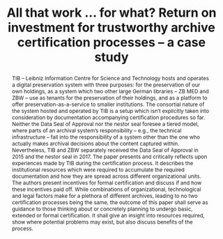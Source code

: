 ---
abstract: 'TIB – Leibniz Information Centre for Science and Technology hosts and operates
  a digital preservation system with three purposes: for the preservation of our own
  holdings, as a system which two other large German libraries – ZB MED and ZBW –
  use as tenants for the preservation of their holdings, and as a platform to offer
  preservation-as-a-service to smaller institutions. The consortial nature of the
  system hosted and operated by TIB is a setup which isn’t explicitly taken into consideration
  by documentation accompanying certification procedures so far. Neither the Data
  Seal of Approval nor the nestor seal foresee a tiered model, where parts of an archival
  system’s responsibility – e.g., the technical infrastructure – fall into the responsibility
  of a system other than the one who actually makes archival decisions about the content
  captured within. Nevertheless, TIB and ZBW separately received the Data Seal of
  Approval in 2015 and the nestor seal in 2017.

  The paper presents and critically reflects upon experiences made by TIB during the
  certification process. It describes the institutional resources which were required
  to accumulate the required documentation and how they are spread across different
  organizational units. The authors present incentives for formal certification and
  discuss if and how these incentives paid off.

  While combinations of organizational, technological and legal factors make for a
  plethora of different archives, leading to no two certification processes being
  the same, the outcome of this paper shall serve as guidance to those thinking about
  or concretely planning to undergo basic, extended or formal certification. It shall
  give an insight into resources required, show where potential problems may exist,
  but also discuss benefits of the process.'
creators:
- Michelle Lindlar
- Franziska Schwab
date: null
document_url: https://services.phaidra.univie.ac.at/api/object/o:922206/download
grand_parent: iPRES
institutions: []
keywords:
- boston
landing_page_url: https://phaidra.univie.ac.at/o:922206
language: eng
layout: publication
license: CC BY 4.0 International
notes_url: null
parent: iPRES 2018
publication_type: paper
size: 297322
slides_url: null
source_name: iPRES
stream_url: null
title: All that work … for what? Return on investment for trustworthy archive certification
  processes – a case study
year: 2018
---